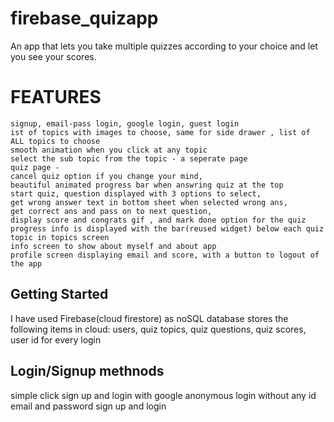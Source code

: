 # firebase_quizapp

An app that lets you take multiple quizzes according to your choice and let you see your scores.

# FEATURES
```
signup, email-pass login, google login, guest login 
ist of topics with images to choose, same for side drawer , list of ALL topics to choose
smooth animation when you click at any topic
select the sub topic from the topic - a seperate page
quiz page - 
cancel quiz option if you change your mind,
beautiful animated progress bar when answring quiz at the top
start quiz, question displayed with 3 options to select,
get wrong answer text in bottom sheet when selected wrong ans, 
get correct ans and pass on to next question, 
display score and congrats gif , and mark done option for the quiz
progress info is displayed with the bar(reused widget) below each quiz topic in topics screen
info screen to show about myself and about app
profile screen displaying email and score, with a button to logout of the app
```
## Getting Started
I have used Firebase(cloud firestore) as noSQL database
stores the following items in cloud: 
users, quiz topics, quiz questions, quiz scores, user id for every login

## Login/Signup methnods
simple click sign up and login with google
anonymous login without any id
email and password sign up and login
